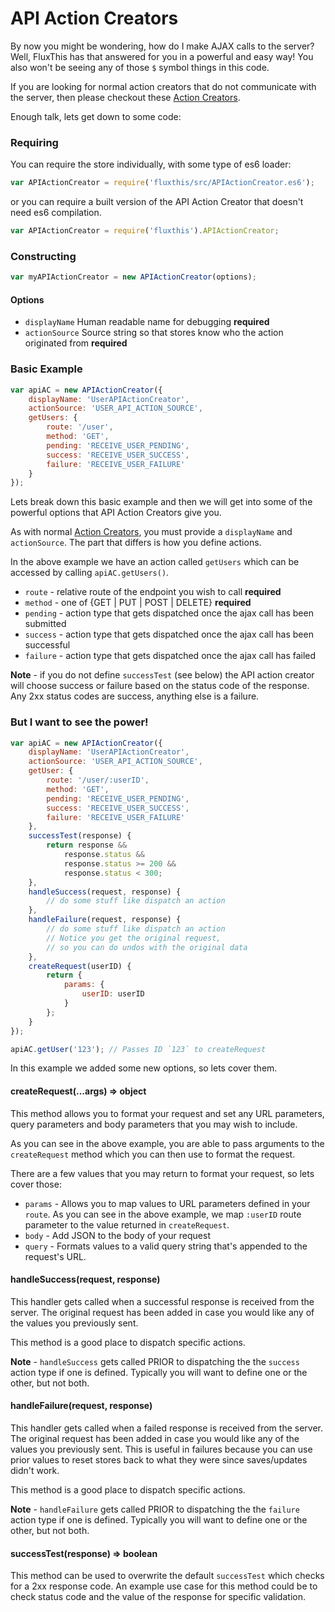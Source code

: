# API Action Creators

By now you might be wondering, how do I make AJAX calls to the server?
Well, FluxThis has that answered for you in a powerful and easy way! You also
won't be seeing any of those `$` symbol things in this code.

If you are looking for normal action creators that do not communicate
with the server, then please checkout these [Action Creators](/#/docs/action-creators).

Enough talk, lets get down to some code:

### Requiring

You can require the store individually, with some type of es6 loader:

```js
var APIActionCreator = require('fluxthis/src/APIActionCreator.es6');
```

or you can require a built version of the API Action Creator that doesn't need es6
compilation.

```js
var APIActionCreator = require('fluxthis').APIActionCreator;
```
### Constructing

```js
var myAPIActionCreator = new APIActionCreator(options);
```

#### Options
- `displayName` Human readable name for debugging **required**
- `actionSource` Source string so that stores know who the action originated from **required**

### Basic Example

```javascript
var apiAC = new APIActionCreator({
    displayName: 'UserAPIActionCreator',
    actionSource: 'USER_API_ACTION_SOURCE',
    getUsers: {
        route: '/user',
        method: 'GET',
        pending: 'RECEIVE_USER_PENDING',
        success: 'RECEIVE_USER_SUCCESS',
        failure: 'RECEIVE_USER_FAILURE'
    }
});
```

Lets break down this basic example and then we will get into some of the powerful options
that API Action Creators give you.

As with normal [Action Creators](/#/docs/action-creators), you must provide a `displayName`
and `actionSource`. The part that differs is how you define actions.

In the above example we have an action called `getUsers` which can be accessed by
calling `apiAC.getUsers()`.

- `route` - relative route of the endpoint you wish to call **required**
- `method` - one of {GET | PUT | POST | DELETE} **required**
- `pending` - action type that gets dispatched once the ajax call has been submitted
- `success` - action type that gets dispatched once the ajax call has been successful
- `failure` - action type that gets dispatched once the ajax call has failed

**Note** - if you do not define `successTest` (see below) the API action creator will choose success
or failure based on the status code of the response. Any 2xx status codes are success,
anything else is a failure.

### But I want to see the power!

```javascript
var apiAC = new APIActionCreator({
    displayName: 'UserAPIActionCreator',
    actionSource: 'USER_API_ACTION_SOURCE',
    getUser: {
        route: '/user/:userID',
        method: 'GET',
        pending: 'RECEIVE_USER_PENDING',
        success: 'RECEIVE_USER_SUCCESS',
        failure: 'RECEIVE_USER_FAILURE'
    },
    successTest(response) {
        return response &&
            response.status &&
            response.status >= 200 &&
            response.status < 300;
    },
    handleSuccess(request, response) {
        // do some stuff like dispatch an action
    },
    handleFailure(request, response) {
        // do some stuff like dispatch an action
        // Notice you get the original request,
        // so you can do undos with the original data
    },
    createRequest(userID) {
        return {
            params: {
                userID: userID
            }
        };
    }
});

apiAC.getUser('123'); // Passes ID `123` to createRequest
```

In this example we added some new options, so lets cover them.

#### createRequest(...args) => object

This method allows you to format your request and set any URL parameters,
query parameters and body parameters that you may wish to include.

As you can see in the above example, you are able to pass arguments
to the `createRequest` method which you can then use to format the request.

There are a few values that you may return to format your request,
so lets cover those:

- `params` - Allows you to map values to URL parameters defined in your `route`. As you
    can see in the above example, we map `:userID` route parameter to the value returned
    in `createRequest`.
- `body` - Add JSON to the body of your request
- `query` - Formats values to a valid query string that's appended to the request's URL.

#### handleSuccess(request, response)

This handler gets called when a successful response is received from the server.
The original request has been added in case you would like any of the values you
previously sent.

This method is a good place to dispatch specific actions.

**Note** - `handleSuccess` gets called PRIOR to dispatching the the `success` action type
if one is defined. Typically you will want to define one or the other, but not both.

#### handleFailure(request, response)

This handler gets called when a failed response is received from the server.
The original request has been added in case you would like any of the values you
previously sent. This is useful in failures because you can use prior values
to reset stores back to what they were since saves/updates didn't work.

This method is a good place to dispatch specific actions.

**Note** - `handleFailure` gets called PRIOR to dispatching the the `failure` action type
if one is defined. Typically you will want to define one or the other, but not both.


#### successTest(response) => boolean

This method can be used to overwrite the default `successTest` which checks for a 2xx response code.
An example use case for this method could be to check status code and the value of the response
for specific validation.
